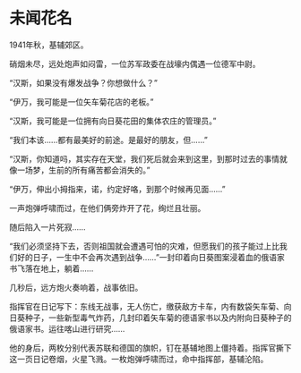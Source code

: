 # 未闻花名

1941年秋，基辅郊区。

硝烟未尽，远处炮声如闷雷，一位苏军政委在战壕内偶遇一位德军中尉。

“汉斯，如果没有爆发战争？你想做什么？”

“伊万，我可能是一位矢车菊花店的老板。”

“汉斯，我可能是一位拥有向日葵花田的集体农庄的管理员。” 

“我们本该……都有最美好的前途。是最好的朋友，但……” 

“汉斯，你知道吗，其实存在天堂，我们死后就会来到这里，到那时过去的事情就像一场梦，生前的所有痛苦都会消失的。”

“伊万，伸出小拇指来，诺，约定好咯，到那个时候再见面……”

一声炮弹呼啸而过，在他们俩旁炸开了花，绚烂且壮丽。

随后陷入一片死寂……

“我们必须坚持下去，否则祖国就会遭遇可怕的灾难，但愿我们的孩子能过上比我们好的日子，一生中不会再次遇到战争……”一封印着向日葵图案浸着血的俄语家书飞落在地上，躺着……

几秒后，远方炮火奏响着，战事依旧。

指挥官在日记写下：东线无战事，无人伤亡，缴获敌方卡车，内有数袋矢车菊、向日葵种子，一些新型毒气炸药，几封印着矢车菊的德语家书以及内附向日葵种子的俄语家书。运往喀山进行研究……

他的身后，两枚分别代表苏联和德国的旗帜，钉在基辅地图上僵持着。指挥官撕下这一页日记卷烟，火星飞溅。一枚炮弹呼啸而过，命中指挥部，基辅沦陷。
